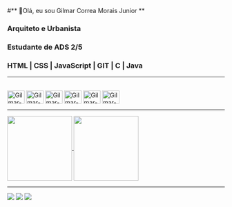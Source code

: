 #** 👋Olá, eu sou Gilmar Correa Morais Junior **
### Arquiteto e Urbanista
### Estudante de ADS 2/5
### HTML | CSS | JavaScript | GIT | C | Java

---

<div style="display: inline_block" ><br>
  <img align="center" alt="Gilmar-HTML" height="30" width="40" src="https://cdn.jsdelivr.net/gh/devicons/devicon/icons/html5/html5-original.svg" />
  <img align="center" alt="Gilmar-CSS" height="30" width="40" src="https://cdn.jsdelivr.net/gh/devicons/devicon/icons/css3/css3-original.svg" />
  <img align="center" alt="Gilmar-JS" height="30" width="40" src="https://cdn.jsdelivr.net/gh/devicons/devicon/icons/javascript/javascript-original.svg" />
  <img align="center" alt="Gilmar-GIT" height="30" width="40" src="https://cdn.jsdelivr.net/gh/devicons/devicon/icons/git/git-original.svg" />
  <img align="center" alt="Gilmar-C" height="30" width="40" src="https://cdn.jsdelivr.net/gh/devicons/devicon/icons/c/c-original.svg" />
  <img align="center" alt="Gilmar-Java" height="30" width="40" src="https://cdn.jsdelivr.net/gh/devicons/devicon/icons/java/java-original-wordmark.svg" />
</div>    

---

<a href="https://github.com/Arqgilmar/github-readme-stats">
  <img height=150 align="center" src="https://github-readme-stats.vercel.app/api?username=Arqgilmar&theme=dark" />
</a>
<a href="https://github.com/Arqgilmar/convoychat">
  <img height=150 align="center" src="https://github-readme-stats.vercel.app/api/top-langs?username=Arqgilmar&layout=compact&langs_count=8&card_width=320&theme=dark" />
</a>

---

<div>
  <a href= "arquitetogilmarjr@gmail.com"> <img src="https://img.shields.io/badge/Gmail-D14836?style=for-the-badge&logo=gmail&logoColor=white" target="_blank"></a>
  <a href= "https://www.linkedin.com/in/arquitetogilmarjr"> <img src="https://img.shields.io/badge/LinkedIn-0077B5?style=for-the-badge&logo=linkedin&logoColor=white" target="_blank"></a>
  <a href= "https://www.instagram.com/arquiteto_gilmar/"> <img src="https://img.shields.io/badge/Instagram-E4405F?style=for-the-badge&logo=instagram&logoColor=white" target="_blank"></a>
</div>
